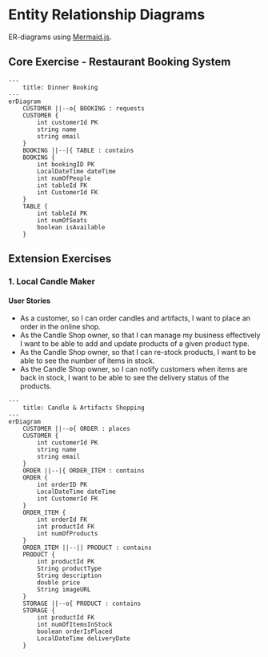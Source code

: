 # Entity Relationship Diagrams

ER-diagrams using [Mermaid.js](https://mermaid.js.org/syntax/entityRelationshipDiagram.html).

## Core Exercise - Restaurant Booking System
```mermaid
---
    title: Dinner Booking
---
erDiagram
    CUSTOMER ||--o{ BOOKING : requests
    CUSTOMER {
        int customerId PK
        string name
        string email
    }
    BOOKING ||--|{ TABLE : contains
    BOOKING {
        int bookingID PK
        LocalDateTime dateTime
        int numOfPeople
        int tableId FK
        int CustomerId FK
    }
    TABLE {
        int tableId PK
        int numOfSeats
        boolean isAvailable
    }
```

## Extension Exercises

### 1. Local Candle Maker
#### User Stories
- As a customer, so I can order candles and artifacts, I want to place an order in the online shop.
- As the Candle Shop owner, so that I can manage my business effectively I want to be able to add and update products of a given product type.
- As the Candle Shop owner, so that I can re-stock products, I want to be able to see the number of items in stock.
- As the Candle Shop owner, so I can notify customers when items are back in stock, I want to be able to see the delivery status of the products.

```mermaid
---
    title: Candle & Artifacts Shopping
---
erDiagram
    CUSTOMER ||--o{ ORDER : places
    CUSTOMER {
        int customerId PK
        string name
        string email
    }
    ORDER ||--|{ ORDER_ITEM : contains
    ORDER {
        int orderID PK
        LocalDateTime dateTime
        int CustomerId FK
    }
    ORDER_ITEM {
        int orderId FK
        int productId FK
        int numOfProducts
    }
    ORDER_ITEM ||--|| PRODUCT : contains
    PRODUCT {
        int productId PK
        String productType
        String description
        double price
        String imageURL
    }
    STORAGE ||--o{ PRODUCT : contains
    STORAGE {
        int productId FK
        int numOfItemsInStock
        boolean orderIsPlaced
        LocalDateTime deliveryDate
    }
    
```